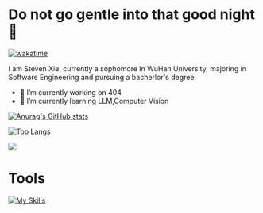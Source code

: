 # Do not go gentle into that good night 👋

[![wakatime](https://wakatime.com/badge/user/40285cda-890e-4c6e-b188-e49ba65337a3.svg)](https://wakatime.com/@40285cda-890e-4c6e-b188-e49ba65337a3)

I am Steven Xie, currently a sophomore in WuHan University, majoring in Software Engineering and pursuing a bacherlor's degree.

- 🔭 I’m currently working on 404
- 🌱 I’m currently learning LLM,Computer Vision

[![Anurag's GitHub stats](https://github-readme-stats.vercel.app/api?username=Dige945&show_icons=true&theme=Gradient)](https://github.com/Dige945/github-readme-stats)

![Top Langs](https://github-readme-stats.vercel.app/api/top-langs/?username=Dige945&layout=compact)

<img align="center" src="https://github-readme-stats.vercel.app/api/wakatime?username=Dige945&theme=transparent&hide_border=true&layout=compact&range=all_time&langs_count=22&v=2"/>


# Tools
[![My Skills](https://skillicons.dev/icons?i=anaconda,c,cpp,css,docker,git,github,html,idea,java,linux,md,matlab,mysql,nginx,nodejs,npm,opencv,ps,pr,pycharm,py,pytorch,qt,react,spring,vscode,visualstudio,vue,&perline=8)](https://skillicons.dev)


